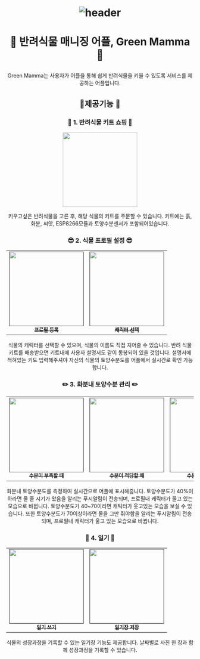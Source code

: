 # <p align = "center">![header](https://capsule-render.vercel.app/api?type=cylinder&color=307651&height=300&section=header&text=Green%20Mamma&fontSize=90&fontColor=e5dfc9&animation=fadeIn)</p>  

# <p align = "center">:seedling: 반려식물 매니징 어플, Green Mamma :seedling:</p>  
  <p align = "center">Green Mamma는 사용자가 어플을 통해 쉽게 반려식물을 키울 수 있도록 서비스를 제공하는 어플입니다. </p>
<p align = "center"></p>  

## <p align = "center">:gift:제공기능 :gift:</p>  
  ### <p align = "center">:handbag: 1. 반려식물 키트 쇼핑 :handbag:</p>  
  <p align = "center"><img src="https://github.com/yoonaaaaya/Green_mamma/assets/122026119/733169d8-0de3-47a3-a842-2fe1a4fdd3bc" width="200px"></p>  
  
  <p align = "center">키우고싶은 반려식물을 고른 후, 해당 식물의 키트를 주문할 수 있습니다. 키트에는 흙, 화분, 씨앗, ESP8266모듈과 토양수분센서가 포함되어있습니다. </p> 
    
  ### <p align = "center">:sunglasses: 2. 식물 프로필 설정 :sunglasses:</p>   
   <div align = "center"> <table>
  <tbody>
      <td align="center"><a href=""><img src="https://github.com/yoonaaaaya/Green_mamma/assets/122026119/1c8d6bda-f5c5-4547-b944-36d0acb9ab67" alt=""width="200px"/><br /><sub><b>프로필 등록 </b></sub></a><br /></td>
      <td align="center"><a href=""><img src="https://github.com/yoonaaaaya/Green_mamma/assets/122026119/7b228513-dc40-4714-bbae-0fb9afcd4d07"alt=""width="200px"/><br /><sub><b>캐릭터 선택 </b></sub></a><br /></td>
  </tbody>
</table></div> 
    <p align = "center">식물의 캐릭터를 선택할 수 있으며, 식물의 이름도 직접 지어줄 수 있습니다. 반려 식물 키트를 배송받으면 키트내에 사용자 설명서도 같이 동봉되어 있을 것입니다. 설명서에 적혀있는 키도 입력해주셔야 자신의 식물의 토양수분도를 어플에서 실시간로 확인 가능합니다.</p> 
  
    
   ### <p align = "center">:pencil2: 3. 화분내 토양수분 관리 :pencil2:</p>  
   <div align = "center"> <table>
  <tbody>
      <td align="center"><a href=""><img src="https://github.com/yoonaaaaya/Green_mamma/assets/122026119/6d260333-809c-4934-b20b-3a6ff3c2998f" alt=""width="200px"/><br /><sub><b>수분이 부족할 때</b></sub></a><br /></td>
      <td align="center"><a href=""><img src="https://github.com/yoonaaaaya/Green_mamma/assets/122026119/86e49d98-f146-4f8f-a3ba-fd21cfb84507"alt=""width="200px"/><br /><sub><b>수분이 적당할 때 </b></sub></a><br /></td>
      <td align="center"><a href=""><img src="https://github.com/yoonaaaaya/Green_mamma/assets/122026119/ce3f0f0a-35b9-4e1a-b646-a2120427c9bf" alt=""width="200px"/><br /><sub><b>수분이 너무 높을 때 </b></sub></a><br /></td
  </tbody>
</table></div> 
  
   
   <p align = "center"> 화분내 토양수분도를 측정하여 실시간으로 어플에 표시해줍니다. 토양수분도가 40%이하라면 물 줄 시기가 왔음을 알리는 푸시알림이 전송되며, 프로필내 캐릭터가 울고 있는 모습으로 바뀝니다. 토양수분도가 40~70이라면 캐틱터가 웃고있는 모습을 보실 수 있습니다. 또한 토양수분도가 70이상이라면 물을 그만 줘야함을 알리는 푸시알림이 전송되며, 프로필내 캐릭터가 울고 있는 모습으로 바뀝니다.</p>  
    
   ### <p align = "center">:notebook: 4. 일기 :notebook:</p>  
   <div align = "center"> <table>
  <tbody>  
      <td align="center"><a href=""><img src="https://github.com/yoonaaaaya/Green_mamma/assets/122026119/3c81e7fd-ae0a-49e7-a63c-ffbf9f385890"alt=""width="200px"/><br /><sub><b>일기 쓰기 </b></sub></a><br /></td>
      <td align="center"><a href=""><img src="https://github.com/yoonaaaaya/Green_mamma/assets/122026119/f972aeae-02df-42dc-847d-ff673984e1c2" alt="" width="200px"/><br /><sub><b>일기장 저장 </b></sub></a><br /></td>
  </tbody>
</table></p> 
    
   <div align = "center"> 식물의 성장과정을 기록할 수 있는 일기장 기능도 제공합니다. 날짜별로 사진 한 장과 함께 성장과정을 기록할 수 있습니다.</p> 

